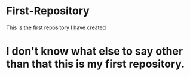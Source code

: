# First-Repository
This is the first repository I have created
# I don't know what else to say other than that this is my first repository.
